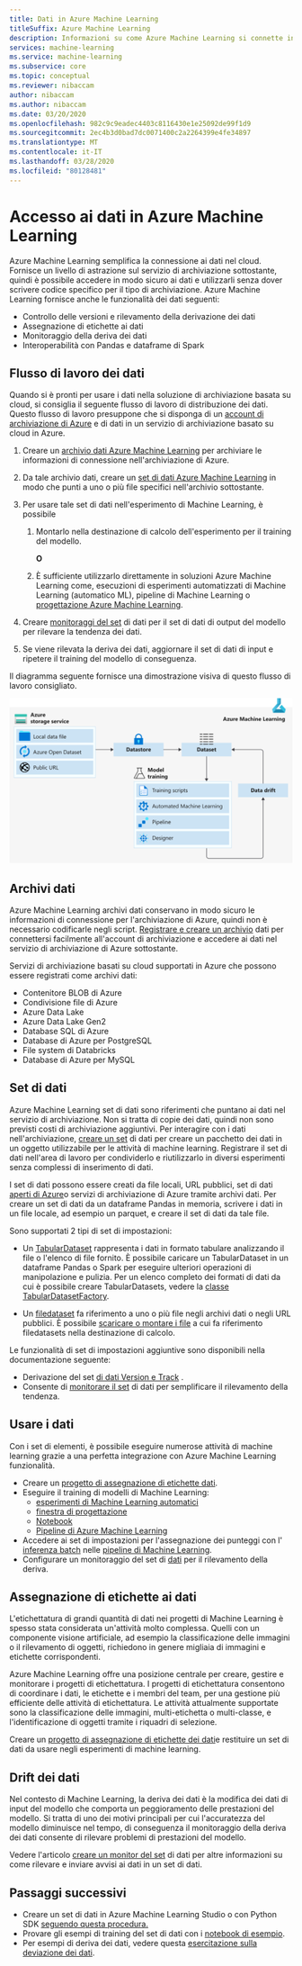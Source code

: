 ```yaml
---
title: Dati in Azure Machine Learning
titleSuffix: Azure Machine Learning
description: Informazioni su come Azure Machine Learning si connette in modo sicuro ai dati e usa tali dati per le attività di machine learning.
services: machine-learning
ms.service: machine-learning
ms.subservice: core
ms.topic: conceptual
ms.reviewer: nibaccam
author: nibaccam
ms.author: nibaccam
ms.date: 03/20/2020
ms.openlocfilehash: 982c9c9eadec4403c8116430e1e25092de99f1d9
ms.sourcegitcommit: 2ec4b3d0bad7dc0071400c2a2264399e4fe34897
ms.translationtype: MT
ms.contentlocale: it-IT
ms.lasthandoff: 03/28/2020
ms.locfileid: "80128481"
---
```

# <a name="data-access-in-azure-machine-learning"></a>Accesso ai dati in Azure Machine Learning

Azure Machine Learning semplifica la connessione ai dati nel cloud.  Fornisce un livello di astrazione sul servizio di archiviazione sottostante, quindi è possibile accedere in modo sicuro ai dati e utilizzarli senza dover scrivere codice specifico per il tipo di archiviazione. Azure Machine Learning fornisce anche le funzionalità dei dati seguenti:

*    Controllo delle versioni e rilevamento della derivazione dei dati
*    Assegnazione di etichette ai dati 
*    Monitoraggio della deriva dei dati
*    Interoperabilità con Pandas e dataframe di Spark

## <a name="data-workflow"></a>Flusso di lavoro dei dati

Quando si è pronti per usare i dati nella soluzione di archiviazione basata su cloud, si consiglia il seguente flusso di lavoro di distribuzione dei dati. Questo flusso di lavoro presuppone che si disponga di un [account di archiviazione di Azure](https://docs.microsoft.com/azure/storage/common/storage-quickstart-create-account?tabs=azure-portal) e di dati in un servizio di archiviazione basato su cloud in Azure. 

1. Creare un [archivio dati Azure Machine Learning](#datastores) per archiviare le informazioni di connessione nell'archiviazione di Azure.

2. Da tale archivio dati, creare un [set di dati Azure Machine Learning](#datasets) in modo che punti a uno o più file specifici nell'archivio sottostante. 

3. Per usare tale set di dati nell'esperimento di Machine Learning, è possibile
    1. Montarlo nella destinazione di calcolo dell'esperimento per il training del modello.

        **O** 

    1. È sufficiente utilizzarlo direttamente in soluzioni Azure Machine Learning come, esecuzioni di esperimenti automatizzati di Machine Learning (automatico ML), pipeline di Machine Learning o [progettazione Azure Machine Learning](concept-designer.md).

4. Creare [monitoraggi del set](#data-drift) di dati per il set di dati di output del modello per rilevare la tendenza dei dati. 

5. Se viene rilevata la deriva dei dati, aggiornare il set di dati di input e ripetere il training del modello di conseguenza.

Il diagramma seguente fornisce una dimostrazione visiva di questo flusso di lavoro consigliato.

![Data-Concept-diagramma](./media/concept-data/data-concept-diagram.svg)

## <a name="datastores"></a>Archivi dati

Azure Machine Learning archivi dati conservano in modo sicuro le informazioni di connessione per l'archiviazione di Azure, quindi non è necessario codificarle negli script. [Registrare e creare un archivio](how-to-access-data.md) dati per connettersi facilmente all'account di archiviazione e accedere ai dati nel servizio di archiviazione di Azure sottostante. 

Servizi di archiviazione basati su cloud supportati in Azure che possono essere registrati come archivi dati:

+ Contenitore BLOB di Azure
+ Condivisione file di Azure
+ Azure Data Lake
+ Azure Data Lake Gen2
+ Database SQL di Azure
+ Database di Azure per PostgreSQL
+ File system di Databricks
+ Database di Azure per MySQL

## <a name="datasets"></a>Set di dati

Azure Machine Learning set di dati sono riferimenti che puntano ai dati nel servizio di archiviazione. Non si tratta di copie dei dati, quindi non sono previsti costi di archiviazione aggiuntivi. Per interagire con i dati nell'archiviazione, [creare un set](how-to-create-register-datasets.md) di dati per creare un pacchetto dei dati in un oggetto utilizzabile per le attività di machine learning. Registrare il set di dati nell'area di lavoro per condividerlo e riutilizzarlo in diversi esperimenti senza complessi di inserimento di dati.

I set di dati possono essere creati da file locali, URL pubblici, set di dati [aperti di Azure](https://azure.microsoft.com/services/open-datasets/)o servizi di archiviazione di Azure tramite archivi dati. Per creare un set di dati da un dataframe Pandas in memoria, scrivere i dati in un file locale, ad esempio un parquet, e creare il set di dati da tale file.  

Sono supportati 2 tipi di set di impostazioni: 
+ Un [TabularDataset](https://docs.microsoft.com/python/api/azureml-core/azureml.data.tabulardataset?view=azure-ml-py) rappresenta i dati in formato tabulare analizzando il file o l'elenco di file fornito. È possibile caricare un TabularDataset in un dataframe Pandas o Spark per eseguire ulteriori operazioni di manipolazione e pulizia. Per un elenco completo dei formati di dati da cui è possibile creare TabularDatasets, vedere la [classe TabularDatasetFactory](https://aka.ms/tabulardataset-api-reference).

+ Un [filedataset](https://docs.microsoft.com/python/api/azureml-core/azureml.data.file_dataset.filedataset?view=azure-ml-py) fa riferimento a uno o più file negli archivi dati o negli URL pubblici. È possibile [scaricare o montare i file](how-to-train-with-datasets.md#option-2--mount-files-to-a-remote-compute-target) a cui fa riferimento filedatasets nella destinazione di calcolo.

Le funzionalità di set di impostazioni aggiuntive sono disponibili nella documentazione seguente:

+ Derivazione del set [di dati Version e Track](how-to-version-track-datasets.md) .
+ Consente di [monitorare il set](how-to-monitor-datasets.md) di dati per semplificare il rilevamento della tendenza.    

## <a name="work-with-your-data"></a>Usare i dati

Con i set di elementi, è possibile eseguire numerose attività di machine learning grazie a una perfetta integrazione con Azure Machine Learning funzionalità. 

+ Creare un [progetto di assegnazione di etichette dati](#label).
+ Eseguire il training di modelli di Machine Learning:
     + [esperimenti di Machine Learning automatici](how-to-use-automated-ml-for-ml-models.md)
     + [finestra di progettazione](tutorial-designer-automobile-price-train-score.md#import-data)
     + [Notebook](how-to-train-with-datasets.md)
     + [Pipeline di Azure Machine Learning](how-to-create-your-first-pipeline.md)
+ Accedere ai set di impostazioni per l'assegnazione dei punteggi con l' [inferenza batch](how-to-use-parallel-run-step.md) nelle [pipeline di Machine Learning](how-to-create-your-first-pipeline.md).
+ Configurare un monitoraggio del set di [dati](#drift) per il rilevamento della deriva.

<a name="label"></a>

## <a name="data-labeling"></a>Assegnazione di etichette ai dati

L'etichettatura di grandi quantità di dati nei progetti di Machine Learning è spesso stata considerata un'attività molto complessa. Quelli con un componente visione artificiale, ad esempio la classificazione delle immagini o il rilevamento di oggetti, richiedono in genere migliaia di immagini e etichette corrispondenti.

Azure Machine Learning offre una posizione centrale per creare, gestire e monitorare i progetti di etichettatura. I progetti di etichettatura consentono di coordinare i dati, le etichette e i membri del team, per una gestione più efficiente delle attività di etichettatura. Le attività attualmente supportate sono la classificazione delle immagini, multi-etichetta o multi-classe, e l'identificazione di oggetti tramite i riquadri di selezione.

Creare un [progetto di assegnazione di etichette dei dati](how-to-create-labeling-projects.md)e restituire un set di dati da usare negli esperimenti di machine learning.

<a name="drift"></a>

## <a name="data-drift"></a>Drift dei dati

Nel contesto di Machine Learning, la deriva dei dati è la modifica dei dati di input del modello che comporta un peggioramento delle prestazioni del modello. Si tratta di uno dei motivi principali per cui l'accuratezza del modello diminuisce nel tempo, di conseguenza il monitoraggio della deriva dei dati consente di rilevare problemi di prestazioni del modello.

Vedere l'articolo [creare un monitor del set](how-to-monitor-datasets.md) di dati per altre informazioni su come rilevare e inviare avvisi ai dati in un set di dati.

## <a name="next-steps"></a>Passaggi successivi 

+ Creare un set di dati in Azure Machine Learning Studio o con Python SDK [seguendo questa procedura.](how-to-create-register-datasets.md)
+ Provare gli esempi di training del set di dati con i [notebook di esempio](https://aka.ms/dataset-tutorial).
+ Per esempi di deriva dei dati, vedere questa [esercitazione sulla deviazione dei dati](https://aka.ms/datadrift-notebook).
